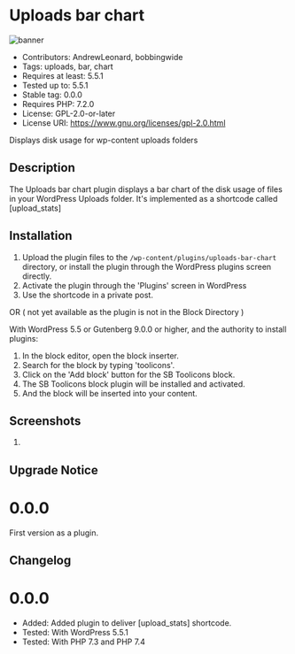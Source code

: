 # Uploads bar chart 
![banner](https://raw.githubusercontent.com/bobbingwide/uploads-bar-chart/main/assets/uploads-bar-chart-banner-772x250.jpg)
* Contributors:      AndrewLeonard, bobbingwide
* Tags:              uploads, bar, chart
* Requires at least: 5.5.1
* Tested up to:      5.5.1
* Stable tag:        0.0.0
* Requires PHP:      7.2.0
* License:           GPL-2.0-or-later
* License URI:       https://www.gnu.org/licenses/gpl-2.0.html

 Displays disk usage for wp-content uploads folders

## Description 
The Uploads bar chart plugin displays a bar chart of the disk usage of files in your WordPress Uploads folder.
It's implemented as a shortcode called [upload_stats]

## Installation 

1. Upload the plugin files to the `/wp-content/plugins/uploads-bar-chart` directory, or install the plugin through the WordPress plugins screen directly.
1. Activate the plugin through the 'Plugins' screen in WordPress
1. Use the shortcode in a private post.

OR ( not yet available as the plugin is not in the Block Directory )

With WordPress 5.5 or Gutenberg 9.0.0 or higher, and the authority to install plugins:

1. In the block editor, open the block inserter.
1. Search for the block by typing 'toolicons'.
1. Click on the 'Add block' button for the SB Toolicons block.
1. The SB Toolicons block plugin will be installed and activated.
1. And the block will be inserted into your content.


## Screenshots 
1.


## Upgrade Notice 
# 0.0.0 
First version as a plugin.


## Changelog 
# 0.0.0 
* Added: Added plugin to deliver [upload_stats] shortcode.
* Tested: With WordPress 5.5.1
* Tested: With PHP 7.3 and PHP 7.4

